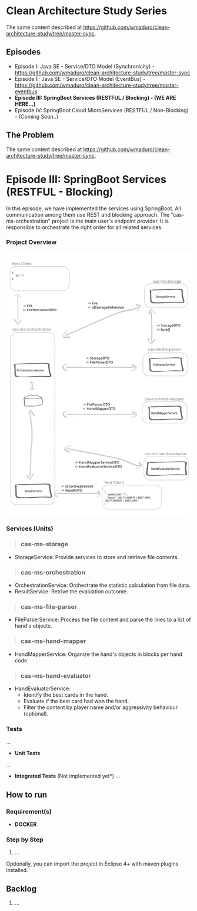 

# Clean Architecture Study Series

The same content described at https://github.com/wmaduro/clean-architecture-study/tree/master-sync.

## Episodes
- Episode I: Java SE - Service/DTO Model (Synchronicity) - https://github.com/wmaduro/clean-architecture-study/tree/master-sync
- Episode II: Java SE - Service/DTO Model (EventBus) - https://github.com/wmaduro/clean-architecture-study/tree/master-eventbus
- **Episode III: SpringBoot Services (RESTFUL / Blocking) - (WE ARE HERE...)** 
- Episode IV: SpringBoot Cloud MicroServices (RESTFUL / Non-Blocking) - (Coming Soon..)  

## The Problem 

The same content described at https://github.com/wmaduro/clean-architecture-study/tree/master-sync.

# Episode III: SpringBoot Services (RESTFUL - Blocking)

In this episode, we have implemented the services using SpringBoot. All communication among them use REST and blocking approach.
The "cas-ms-orchestration" project is the main user's endpoint provider.  It is responsible to orchestrate the right order for all related services.

### Project Overview

![alt text](https://raw.githubusercontent.com/wmaduro/clean-architecture-study-ms-modules/master/md-files/overview.svg)

### Services (Units)

>### cas-ms-storage
-  StorageService: Provide services to store and retrieve file contents.
      
>### cas-ms-orchestration
- OrchestrationService: Orchestrate the statistic calculation from file data. 
- ResultService: Retrive the evaluation outcome.

>### cas-ms-file-parser
-  FileParserService: Process the file content and parse the lines to a list of hand's objects.

>### cas-ms-hand-mapper
-  HandMapperService: Organize the hand's objects in blocks per hand code.

>### cas-ms-hand-evaluator
-  HandEvaluatorService:
    -   Identify the best cards in the hand.
    -   Evaluate if the best card had won the hand.
    -   Filter the content by player name and/or aggressivity behaviour (optional).


### Tests

...

- **Unit Tests**

...

- **Integrated Tests** (Not implemented yet*)
...

## How to run

### Requirement(s)
- **DOCKER**

### Step by Step 
1. ...


Optionally, you can import the project in Eclipse 4+ with maven plugins installed. 

## Backlog

1. ...



